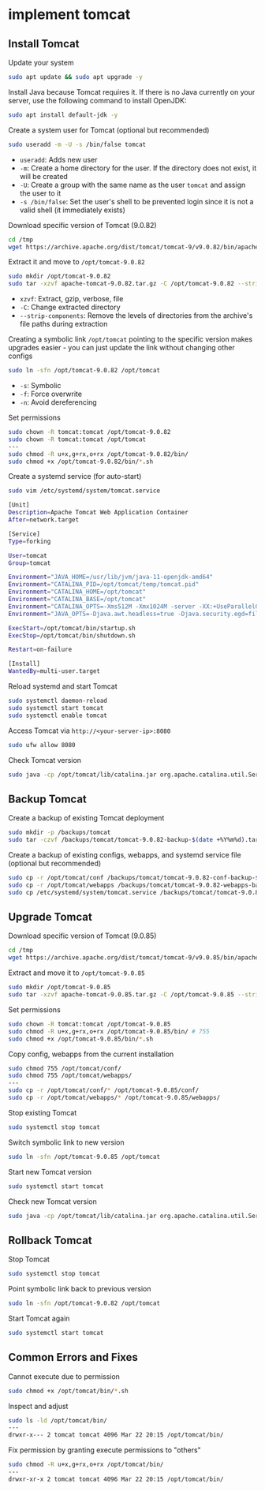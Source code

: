# implement tomcat

## Install Tomcat

Update your system

```bash
sudo apt update && sudo apt upgrade -y
```

Install Java because Tomcat requires it. If there is no Java currently on your server, use the following command to install OpenJDK:

```bash
sudo apt install default-jdk -y
```

Create a system user for Tomcat (optional but recommended)

```bash
sudo useradd -m -U -s /bin/false tomcat
```

- `useradd`: Adds new user
- `-m`: Create a home directory for the user. If the directory does not exist, it will be created
- `-U`: Create a group with the same name as the user `tomcat` and assign the user to it
- `-s /bin/false`: Set the user's shell to be prevented login since it is not a valid shell (it immediately exists)

Download specific version of Tomcat (9.0.82)

```bash
cd /tmp
wget https://archive.apache.org/dist/tomcat/tomcat-9/v9.0.82/bin/apache-tomcat-9.0.82.tar.gz
```

Extract it and move to `/opt/tomcat-9.0.82`

```bash
sudo mkdir /opt/tomcat-9.0.82
sudo tar -xzvf apache-tomcat-9.0.82.tar.gz -C /opt/tomcat-9.0.82 --strip-components=1
```

- `xzvf`: Extract, gzip, verbose, file
- `-C`: Change extracted directory
- `--strip-components`: Remove the levels of directories from the archive's file paths during extraction

Creating a symbolic link `/opt/tomcat` pointing to the specific version makes upgrades easier - you can just update the link without changing other configs

```bash
sudo ln -sfn /opt/tomcat-9.0.82 /opt/tomcat
```

- `-s`: Symbolic
- `-f`: Force overwrite
- `-n`: Avoid dereferencing

Set permissions

```bash
sudo chown -R tomcat:tomcat /opt/tomcat-9.0.82
sudo chown -R tomcat:tomcat /opt/tomcat
---
sudo chmod -R u+x,g+rx,o+rx /opt/tomcat-9.0.82/bin/
sudo chmod +x /opt/tomcat-9.0.82/bin/*.sh
```

Create a systemd service (for auto-start)

```bash
sudo vim /etc/systemd/system/tomcat.service
```

```bash
[Unit]
Description=Apache Tomcat Web Application Container
After=network.target

[Service]
Type=forking

User=tomcat
Group=tomcat

Environment="JAVA_HOME=/usr/lib/jvm/java-11-openjdk-amd64"
Environment="CATALINA_PID=/opt/tomcat/temp/tomcat.pid"
Environment="CATALINA_HOME=/opt/tomcat"
Environment="CATALINA_BASE=/opt/tomcat"
Environment="CATALINA_OPTS=-Xms512M -Xmx1024M -server -XX:+UseParallelGC"
Environment="JAVA_OPTS=-Djava.awt.headless=true -Djava.security.egd=file:/dev/./urandom"

ExecStart=/opt/tomcat/bin/startup.sh
ExecStop=/opt/tomcat/bin/shutdown.sh

Restart=on-failure

[Install]
WantedBy=multi-user.target
```

Reload systemd and start Tomcat

```bash
sudo systemctl daemon-reload
sudo systemctl start tomcat
sudo systemctl enable tomcat
```

Access Tomcat via `http://<your-server-ip>:8080`

```bash
sudo ufw allow 8080
```

Check Tomcat version

```bash
sudo java -cp /opt/tomcat/lib/catalina.jar org.apache.catalina.util.ServerInfo
```

## Backup Tomcat

Create a backup of existing Tomcat deployment

```bash
sudo mkdir -p /backups/tomcat
sudo tar -czvf /backups/tomcat/tomcat-9.0.82-backup-$(date +%Y%m%d).tar.gz /opt/tomcat-9.0.82
```

Create a backup of existing configs, webapps, and systemd service file (optional but recommended)

```bash
sudo cp -r /opt/tomcat/conf /backups/tomcat/tomcat-9.0.82-conf-backup-$(date +%Y%m%d)
sudo cp -r /opt/tomcat/webapps /backups/tomcat/tomcat-9.0.82-webapps-backup-$(date +%Y%m%d)
sudo cp /etc/systemd/system/tomcat.service /backups/tomcat/tomcat-9.0.82-tomcat.service-backup-$(date +%Y%m%d)
```

## Upgrade Tomcat

Download specific version of Tomcat (9.0.85)

```bash
cd /tmp
wget https://archive.apache.org/dist/tomcat/tomcat-9/v9.0.85/bin/apache-tomcat-9.0.85.tar.gz
```

Extract and move it to `/opt/tomcat-9.0.85`

```bash
sudo mkdir /opt/tomcat-9.0.85
sudo tar -xzvf apache-tomcat-9.0.85.tar.gz -C /opt/tomcat-9.0.85 --strip-components=1
```

Set permissions

```bash
sudo chown -R tomcat:tomcat /opt/tomcat-9.0.85
sudo chmod -R u+x,g+rx,o+rx /opt/tomcat-9.0.85/bin/ # 755
sudo chmod +x /opt/tomcat-9.0.85/bin/*.sh
```

Copy config, webapps from the current installation

```bash
sudo chmod 755 /opt/tomcat/conf/
sudo chmod 755 /opt/tomcat/webapps/
---
sudo cp -r /opt/tomcat/conf/* /opt/tomcat-9.0.85/conf/
sudo cp -r /opt/tomcat/webapps/* /opt/tomcat-9.0.85/webapps/
```

Stop existing Tomcat

```bash
sudo systemctl stop tomcat
```

Switch symbolic link to new version

```bash
sudo ln -sfn /opt/tomcat-9.0.85 /opt/tomcat
```

Start new Tomcat version

```bash
sudo systemctl start tomcat
```

Check new Tomcat version

```bash
sudo java -cp /opt/tomcat/lib/catalina.jar org.apache.catalina.util.ServerInfo
```

## Rollback Tomcat

Stop Tomcat

```bash
sudo systemctl stop tomcat
```

Point symbolic link back to previous version

```bash
sudo ln -sfn /opt/tomcat-9.0.82 /opt/tomcat
```

Start Tomcat again

```bash
sudo systemctl start tomcat
```

## Common Errors and Fixes

Cannot execute due to permission

```bash
sudo chmod +x /opt/tomcat/bin/*.sh
```

Inspect and adjust

```bash
sudo ls -ld /opt/tomcat/bin/
---
drwxr-x--- 2 tomcat tomcat 4096 Mar 22 20:15 /opt/tomcat/bin/
```

Fix permission by granting execute permissions to "others"

```bash
sudo chmod -R u+x,g+rx,o+rx /opt/tomcat/bin/
---
drwxr-xr-x 2 tomcat tomcat 4096 Mar 22 20:15 /opt/tomcat/bin/
```
